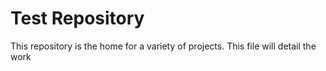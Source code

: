# Test Repository
This repository is the home for a variety of projects. This file will detail the work
